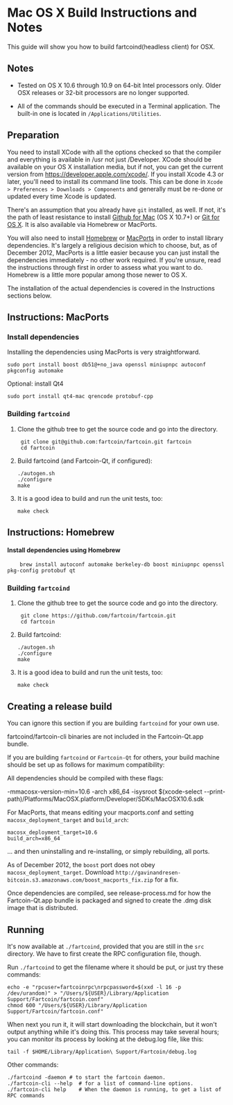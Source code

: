 Mac OS X Build Instructions and Notes
====================================
This guide will show you how to build fartcoind(headless client) for OSX.

Notes
-----

* Tested on OS X 10.6 through 10.9 on 64-bit Intel processors only.
Older OSX releases or 32-bit processors are no longer supported.

* All of the commands should be executed in a Terminal application. The
built-in one is located in `/Applications/Utilities`.

Preparation
-----------

You need to install XCode with all the options checked so that the compiler
and everything is available in /usr not just /Developer. XCode should be
available on your OS X installation media, but if not, you can get the
current version from https://developer.apple.com/xcode/. If you install
Xcode 4.3 or later, you'll need to install its command line tools. This can
be done in `Xcode > Preferences > Downloads > Components` and generally must
be re-done or updated every time Xcode is updated.

There's an assumption that you already have `git` installed, as well. If
not, it's the path of least resistance to install [Github for Mac](https://mac.github.com/)
(OS X 10.7+) or
[Git for OS X](https://code.google.com/p/git-osx-installer/). It is also
available via Homebrew or MacPorts.

You will also need to install [Homebrew](http://brew.sh)
or [MacPorts](https://www.macports.org/) in order to install library
dependencies. It's largely a religious decision which to choose, but, as of
December 2012, MacPorts is a little easier because you can just install the
dependencies immediately - no other work required. If you're unsure, read
the instructions through first in order to assess what you want to do.
Homebrew is a little more popular among those newer to OS X.

The installation of the actual dependencies is covered in the Instructions
sections below.

Instructions: MacPorts
----------------------

### Install dependencies

Installing the dependencies using MacPorts is very straightforward.

    sudo port install boost db51@+no_java openssl miniupnpc autoconf pkgconfig automake

Optional: install Qt4

    sudo port install qt4-mac qrencode protobuf-cpp

### Building `fartcoind`

1. Clone the github tree to get the source code and go into the directory.

        git clone git@github.com:fartcoin/fartcoin.git fartcoin
        cd fartcoin

2.  Build fartcoind (and Fartcoin-Qt, if configured):

        ./autogen.sh
        ./configure
        make

3.  It is a good idea to build and run the unit tests, too:

        make check

Instructions: Homebrew
----------------------

#### Install dependencies using Homebrew

        brew install autoconf automake berkeley-db boost miniupnpc openssl pkg-config protobuf qt

### Building `fartcoind`

1. Clone the github tree to get the source code and go into the directory.

        git clone https://github.com/fartcoin/fartcoin.git
        cd fartcoin

2.  Build fartcoind:

        ./autogen.sh
        ./configure
        make

3.  It is a good idea to build and run the unit tests, too:

        make check

Creating a release build
------------------------
You can ignore this section if you are building `fartcoind` for your own use.

fartcoind/fartcoin-cli binaries are not included in the Fartcoin-Qt.app bundle.

If you are building `fartcoind` or `Fartcoin-Qt` for others, your build machine should be set up
as follows for maximum compatibility:

All dependencies should be compiled with these flags:

 -mmacosx-version-min=10.6
 -arch x86_64
 -isysroot $(xcode-select --print-path)/Platforms/MacOSX.platform/Developer/SDKs/MacOSX10.6.sdk

For MacPorts, that means editing your macports.conf and setting
`macosx_deployment_target` and `build_arch`:

    macosx_deployment_target=10.6
    build_arch=x86_64

... and then uninstalling and re-installing, or simply rebuilding, all ports.

As of December 2012, the `boost` port does not obey `macosx_deployment_target`.
Download `http://gavinandresen-bitcoin.s3.amazonaws.com/boost_macports_fix.zip`
for a fix.

Once dependencies are compiled, see release-process.md for how the Fartcoin-Qt.app
bundle is packaged and signed to create the .dmg disk image that is distributed.

Running
-------

It's now available at `./fartcoind`, provided that you are still in the `src`
directory. We have to first create the RPC configuration file, though.

Run `./fartcoind` to get the filename where it should be put, or just try these
commands:

    echo -e "rpcuser=fartcoinrpc\nrpcpassword=$(xxd -l 16 -p /dev/urandom)" > "/Users/${USER}/Library/Application Support/Fartcoin/fartcoin.conf"
    chmod 600 "/Users/${USER}/Library/Application Support/Fartcoin/fartcoin.conf"

When next you run it, it will start downloading the blockchain, but it won't
output anything while it's doing this. This process may take several hours;
you can monitor its process by looking at the debug.log file, like this:

    tail -f $HOME/Library/Application\ Support/Fartcoin/debug.log

Other commands:

    ./fartcoind -daemon # to start the fartcoin daemon.
    ./fartcoin-cli --help  # for a list of command-line options.
    ./fartcoin-cli help    # When the daemon is running, to get a list of RPC commands
